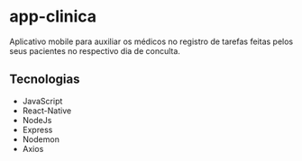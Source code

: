 # app-clinica

Aplicativo mobile para auxiliar os médicos no registro de tarefas feitas pelos seus pacientes no respectivo dia de conculta.

## Tecnologias

- JavaScript
- React-Native
- NodeJs
- Express
- Nodemon
- Axios

